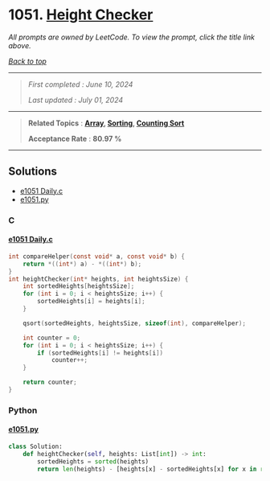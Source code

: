# 1051. [Height Checker](<https://leetcode.com/problems/height-checker>)

*All prompts are owned by LeetCode. To view the prompt, click the title link above.*

*[Back to top](<../README.md>)*

------

> *First completed : June 10, 2024*
>
> *Last updated : July 01, 2024*

------

> **Related Topics** : **[Array](<by_topic/Array.md>), [Sorting](<by_topic/Sorting.md>), [Counting Sort](<by_topic/Counting Sort.md>)**
>
> **Acceptance Rate** : **80.97 %**

------

## Solutions

- [e1051 Daily.c](<../my-submissions/e1051 Daily.c>)
- [e1051.py](<../my-submissions/e1051.py>)
### C
#### [e1051 Daily.c](<../my-submissions/e1051 Daily.c>)
```C
int compareHelper(const void* a, const void* b) {
    return *((int*) a) - *((int*) b);
}
int heightChecker(int* heights, int heightsSize) {
    int sortedHeights[heightsSize];
    for (int i = 0; i < heightsSize; i++) {
        sortedHeights[i] = heights[i];
    }

    qsort(sortedHeights, heightsSize, sizeof(int), compareHelper);

    int counter = 0;
    for (int i = 0; i < heightsSize; i++) {
        if (sortedHeights[i] != heights[i])
            counter++;
    }

    return counter;
}
```

### Python
#### [e1051.py](<../my-submissions/e1051.py>)
```Python
class Solution:
    def heightChecker(self, heights: List[int]) -> int:
        sortedHeights = sorted(heights)
        return len(heights) - [heights[x] - sortedHeights[x] for x in range(len(heights))].count(0)
```

